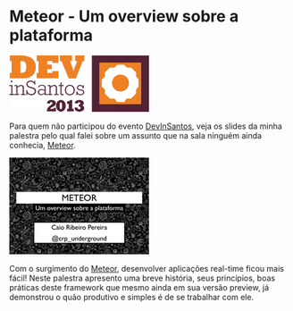 # Meteor - Um overview sobre a plataforma

[![DevInSantos](../images/devinsantos.png "DevInSantos")](http://www.devinsantos.com.br/)

Para quem não participou do evento [DevInSantos](http://www.devinsantos.com.br/), veja os slides da minha palestra pelo qual falei sobre um assunto que na sala ninguém ainda conhecia, [Meteor](http://meteor.com).

[![Meteor - Um overview sobre a plataforma](../images/speakerdeck-meteor.jpg "Meteor - Um overview sobre a plataforma")](https://speakerdeck.com/caioribeiropereira/meteor-um-overview-sobre-a-plataforma)

Com o surgimento do [Meteor](http://meteor.com), desenvolver aplicações real-time ficou mais fácil! Neste palestra apresento uma breve história, seus princípios, boas práticas deste framework que mesmo ainda em sua versão preview, já demonstrou o quão produtivo e simples é de se trabalhar com ele.